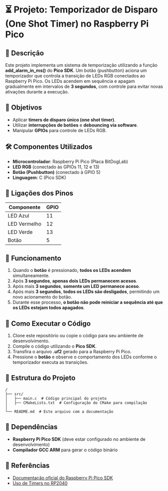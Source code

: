 # ⏳ Projeto: Temporizador de Disparo (One Shot Timer) no Raspberry Pi Pico

## 📌 Descrição
Este projeto implementa um sistema de temporização utilizando a função **add_alarm_in_ms()** do **Pico SDK**. Um botão (pushbutton) aciona um temporizador que controla a transição de LEDs RGB conectados ao Raspberry Pi Pico. Os LEDs acendem em sequência e apagam gradualmente em intervalos de **3 segundos**, com controle para evitar novas ativações durante a execução.

## 🎯 Objetivos
- Aplicar **timers de disparo único (one shot timer)**.
- Utilizar **interrupções de botões** e **debouncing via software**.
- Manipular **GPIOs** para controle de LEDs RGB.

## 🛠️ Componentes Utilizados
- **Microcontrolador**: Raspberry Pi Pico (Placa BitDogLab)
- **LED RGB** (conectado às GPIOs 11, 12 e 13)
- **Botão (Pushbutton)** (conectado à GPIO 5)
- **Linguagem**: C (Pico SDK)

## 🔌 Ligações dos Pinos
| Componente  | GPIO |
|------------|------|
| LED Azul   | 11   |
| LED Vermelho | 12   |
| LED Verde  | 13   |
| Botão     | 5    |

## 📜 Funcionamento
1. Quando o **botão** é pressionado, **todos os LEDs acendem** simultaneamente.
2. Após **3 segundos**, **apenas dois LEDs permanecem acesos**.
3. Após mais **3 segundos**, **somente um LED permanece aceso**.
4. Após mais **3 segundos**, **todos os LEDs são desligados**, permitindo um novo acionamento do botão.
5. Durante esse processo, **o botão não pode reiniciar a sequência até que os LEDs estejam todos apagados**.

## 🚀 Como Executar o Código
1. Clone este repositório ou copie o código para seu ambiente de desenvolvimento.
2. Compile o código utilizando o **Pico SDK**.
3. Transfira o arquivo **.uf2** gerado para a Raspberry Pi Pico.
4. Pressione o **botão** e observe o comportamento dos LEDs conforme o temporizador executa as transições.

## 📂 Estrutura do Projeto
```
/
├── src/
│   ├── main.c  # Código principal do projeto
│   ├── CMakeLists.txt  # Configuração do CMake para compilação
│
└── README.md  # Este arquivo com a documentação
```

## 🔧 Dependências
- **Raspberry Pi Pico SDK** (deve estar configurado no ambiente de desenvolvimento)
- **Compilador GCC ARM** para gerar o código binário

## 📑 Referências
- [Documentação oficial do Raspberry Pi Pico SDK](https://datasheets.raspberrypi.com/pico/getting-started-with-pico.pdf)
- [Uso de Timers no RP2040](https://www.raspberrypi.com/documentation/microcontrollers/)

